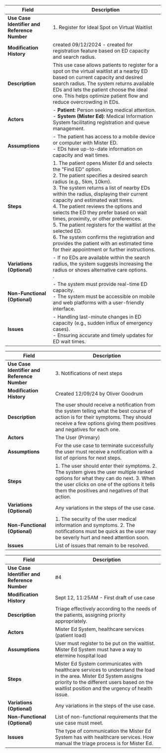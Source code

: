 | **Field**                                   | **Description**                                                                                          |
|---------------------------------------------|----------------------------------------------------------------------------------------------------------|
| **Use Case Identifier and Reference Number**| 1. Register for Ideal Spot on Virtual Waitlist                                                           |
| **Modification History**                    |  created 09/12/2024 - created for registration feature based on ED capacity and search radius.           |
| **Description**                             | This use case allows patients to register for a spot on the virtual waitlist at a nearby ED based on current capacity and desired search radius. The system returns available EDs and lets the patient choose the ideal one. This helps optimize patient flow and reduce overcrowding in EDs.                                  |
| **Actors**                                  | - **Patient**: Person seeking medical attention.<br> - **System (Mister Ed)**: Medical Information System facilitating registration and queue management.                                                                |
| **Assumptions**                             | - The patient has access to a mobile device or computer with Mister ED.<br> - EDs have up-to-date information on capacity and wait times.                                  |
| **Steps**                                   | 1. The patient opens Mister Ed and selects the "Find ED" option.<br> 2. The patient specifies a desired search radius (e.g., 5km, 10km).<br> 3. The system returns a list of nearby EDs within the radius, displaying their current capacity and estimated wait times.<br> 4. The patient reviews the options and selects the ED they prefer based on wait times, proximity, or other preferences.<br> 5. The patient registers for the waitlist at the selected ED.<br> 6. The system confirms the registration and provides the patient with an estimated time for their appointment or further instructions.                                  |
| **Variations (Optional)**                  | - If no EDs are available within the search radius, the system suggests increasing the radius or shows alternative care options.<br>.                                                               |
| **Non-Functional (Optional)**              | - The system must provide real-time ED capacity.<br> - The system must be accessible on mobile and web platforms with a user-friendly interface.                                           |
| **Issues**                                 | - Handling last-minute changes in ED capacity (e.g., sudden influx of emergency cases).<br> - Ensuring accurate and timely updates for ED wait times.

| **Field**                                   | **Description**                                                                                          |
|---------------------------------------------|----------------------------------------------------------------------------------------------------------|
| **Use Case Identifier and Reference Number**| 3. Notifications of next steps                                                 |
| **Modification History**                   | Created 12/09/24 by Oliver Goodrum                    |
| **Description**                            | The user should receive a notification from the system telling what the best course of action is for their symptoms. They should receive a few options giving them positives and negatives for each one.|
| **Actors**                                  | The User (Primary)                                                                  |
| **Assumptions**                             | For the use case to terminate successfully the user must receive a notification with a list of oprions for next steps.|
| **Steps**                                   | 1. The user should enter their symptoms. 2. The system gives the user multiple ranked options for what they can do next. 3. When the user clicks on one of the options it tells them the positives and negatives of that action.|
| **Variations (Optional)**                  | Any variations in the steps of the use case.                                                               |
| **Non-Functional (Optional)**              | 1. The security of the user medical information and symptoms. 2. The notifications must be quick as the user may be severly hurt and need attention soon.|
| **Issues**                                 | List of issues that remain to be resolved.  

| **Field**                                   | **Description**                                                                                          |
|---------------------------------------------|----------------------------------------------------------------------------------------------------------|
| **Use Case Identifier and Reference Number**| #4                                                 |
| **Modification History**                   | Sept 12, 11:25AM - First draft of use case                   |
| **Description**                            | Triage effectively according to the needs of the patients, assigning priority appropriately.                                  |
| **Actors**                                  | Mister Ed System, healthcare services (patient load)                                                                 |
| **Assumptions**                             | User must register to be put on the waitlist. Mister Ed System must have a way to etermine hospital load                                   |
| **Steps**                                   | Mister Ed System communicates with healthcare services to understand the load in the area. Mister Ed System assigns priority to the different users based on the waitlist position and the urgency of health issue.                                   |
| **Variations (Optional)**                  | Any variations in the steps of the use case.                                                               |
| **Non-Functional (Optional)**              | List of non-functional requirements that the use case must meet.                                           |
| **Issues**                                 | The type of communication the Mister Ed System has with healthcare services. How manual the triage process is for Mister Ed.  |
